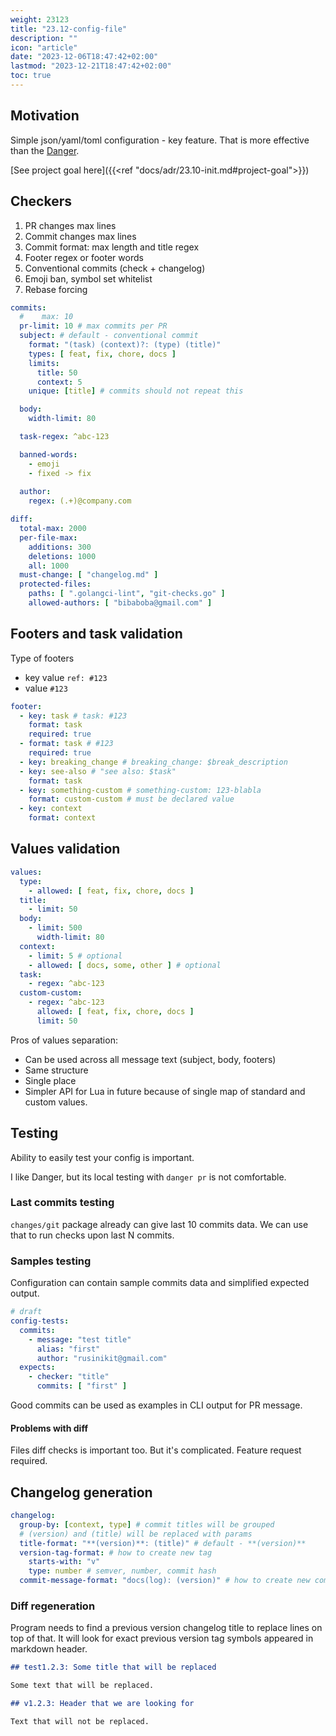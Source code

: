 ```yaml
---
weight: 23123
title: "23.12-config-file"
description: ""
icon: "article"
date: "2023-12-06T18:47:42+02:00"
lastmod: "2023-12-21T18:47:42+02:00"
toc: true
---
```


## Motivation

Simple json/yaml/toml configuration - key feature. That is more effective than the [Danger](https://danger.systems/js/).

[See project goal here]({{<ref "docs/adr/23.10-init.md#project-goal">}})

## Checkers

1. PR changes max lines
2. Commit changes max lines
3. Commit format: max length and title regex
4. Footer regex or footer words
5. Conventional commits (check + changelog)
6. Emoji ban, symbol set whitelist
7. Rebase forcing

```yaml
commits:
  #    max: 10
  pr-limit: 10 # max commits per PR
  subject: # default - conventional commit
    format: "(task) (context)?: (type) (title)"
    types: [ feat, fix, chore, docs ]
    limits:
      title: 50
      context: 5
    unique: [title] # commits should not repeat this

  body:
    width-limit: 80

  task-regex: ^abc-123

  banned-words:
    - emoji
    - fixed -> fix
      
  author:
    regex: (.+)@company.com

diff:
  total-max: 2000
  per-file-max:
    additions: 300
    deletions: 1000
    all: 1000
  must-change: [ "changelog.md" ]
  protected-files:
    paths: [ ".golangci-lint", "git-checks.go" ]
    allowed-authors: [ "bibaboba@gmail.com" ]
```

## Footers and task validation

Type of footers
- key value `ref: #123`
- value `#123`

```yaml
footer:
  - key: task # task: #123
    format: task
    required: true
  - format: task # #123
    required: true
  - key: breaking_change # breaking_change: $break_description
  - key: see-also # "see also: $task"
    format: task
  - key: something-custom # something-custom: 123-blabla
    format: custom-custom # must be declared value
  - key: context
    format: context
```

## Values validation

```yaml
values:
  type:
    - allowed: [ feat, fix, chore, docs ]
  title:
    - limit: 50
  body:
    - limit: 500
      width-limit: 80
  context:
    - limit: 5 # optional
    - allowed: [ docs, some, other ] # optional
  task:
    - regex: ^abc-123
  custom-custom:
    - regex: ^abc-123
      allowed: [ feat, fix, chore, docs ]
      limit: 50
```

Pros of values separation:
- Can be used across all message text (subject, body, footers)
- Same structure
- Single place
- Simpler API for Lua in future because of single map of standard and custom values.

## Testing

Ability to easily test your config is important.

I like Danger, but its local testing with `danger pr` is not comfortable.

### Last commits testing

`changes/git` package already can give last 10 commits data.
We can use that to run checks upon last N commits.

### Samples testing

Configuration can contain sample commits data and simplified expected output.

```yaml
# draft
config-tests:
  commits:
    - message: "test title"
      alias: "first"
      author: "rusinikit@gmail.com"
  expects:
    - checker: "title"
      commits: [ "first" ]
```

Good commits can be used as examples in CLI output for PR message.

#### Problems with diff

Files diff checks is important too. But it's complicated. Feature request required.

## Changelog generation

```yaml
changelog:
  group-by: [context, type] # commit titles will be grouped
  # (version) and (title) will be replaced with params
  title-format: "**(version)**: (title)" # default - **(version)**
  version-tag-format: # how to create new tag
    starts-with: "v"
    type: number # semver, number, commit hash
  commit-message-format: "docs(log): (version)" # how to create new commit
```

### Diff regeneration

Program needs to find a previous version changelog title to replace lines on top of that.
It will look for exact previous version tag symbols appeared in markdown header.

```markdown
## test1.2.3: Some title that will be replaced

Some text that will be replaced.

## v1.2.3: Header that we are looking for

Text that will not be replaced.
```
